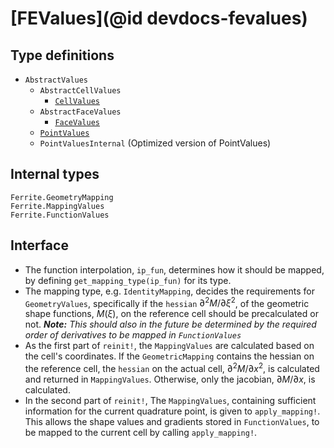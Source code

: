 # [FEValues](@id devdocs-fevalues)

## Type definitions
* `AbstractValues`
  * `AbstractCellValues`
    * [`CellValues`](@ref)
  * `AbstractFaceValues`
    * [`FaceValues`](@ref)
  * [`PointValues`](@ref)
  * `PointValuesInternal` (Optimized version of PointValues)

## Internal types
```@docs
Ferrite.GeometryMapping
Ferrite.MappingValues
Ferrite.FunctionValues
```

## Interface
* The function interpolation, `ip_fun`, determines how it should be mapped, by defining `get_mapping_type(ip_fun)` for its type.
* The mapping type, e.g. `IdentityMapping`, decides the requirements for `GeometryValues`, specifically if the `hessian` $\partial^2M/\partial\xi^2$,
  of the geometric shape functions, $M(\xi)$, on the reference cell should be precalculated or not. 
  ***Note:*** *This should also in the future be determined by the required order of derivatives to be mapped in `FunctionValues`*
* As the first part of `reinit!`, the `MappingValues` are calculated based on the cell's coordinates. If the `GeometricMapping` contains the hessian 
  on the reference cell, the `hessian` on the actual cell, $\partial^2M/\partial x^2$, is calculated and returned in `MappingValues`. Otherwise, only
  the jacobian, $\partial M/\partial x$, is calculated. 
* In the second part of `reinit!`, The `MappingValues`, containing sufficient information for the current quadrature point, is given to `apply_mapping!`. 
  This allows the shape values and gradients stored in `FunctionValues`, to be mapped to the current cell by calling `apply_mapping!`.

